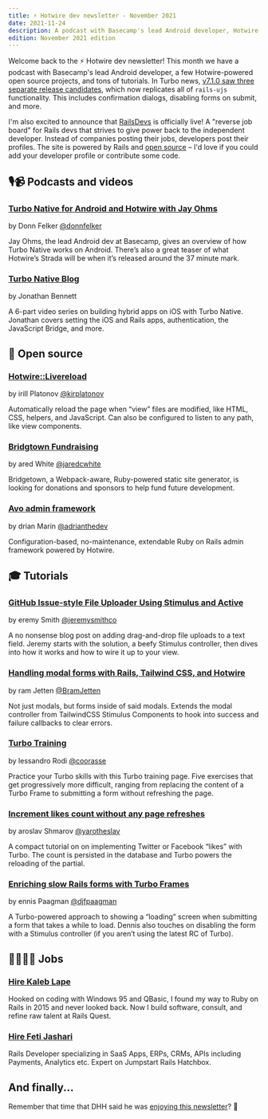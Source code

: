 ```yaml
---
title: ⚡️ Hotwire dev newsletter - November 2021
date: 2021-11-24
description: A podcast with Basecamp's lead Android developer, Hotwire-powered open source projects, and tutorials on modal forms, "like" counts, slow forms, and more.
edition: November 2021 edition
---
```


Welcome back to the ⚡️ Hotwire dev newsletter! This month we have a podcast with Basecamp's lead Android developer, a few Hotwire-powered open source projects, and tons of tutorials. In Turbo news, [v7.1.0 saw three separate release candidates](https://github.com/hotwired/turbo/releases/tag/v7.1.0-rc.1), which now replicates all of `rails-ujs` functionality. This includes confirmation dialogs, disabling forms on submit, and more.

I'm also excited to announce that [RailsDevs](https://railsdevs.com) is officially live! A "reverse job board" for Rails devs that strives to give power back to the independent developer. Instead of companies posting their jobs, developers post their profiles. The site is powered by Rails and [open source](https://github.com/joemasilotti/railsdevs.com/) – I'd love if you could add your developer profile or contribute some code.

## 🎙📹 Podcasts and videos

### [Turbo Native for Android and Hotwire with Jay Ohms](https://fragmentedpodcast.com/episodes/220/)

by Donn Felker [@donnfelker](https://twitter.com/donnfelker)

Jay Ohms, the lead Android dev at Basecamp, gives an overview of how Turbo Native works on Android. There’s also a great teaser of what Hotwire’s Strada will be when it’s released around the 37 minute mark.

### [Turbo Native Blog](https://youtube.com/playlist?list=PLA_JgdjJGBdX_J8mGTaTz9G65-rDs52a2)

by Jonathan Bennett

A 6-part video series on building hybrid apps on iOS with Turbo Native. Jonathan covers setting the iOS and Rails apps, authentication, the JavaScript Bridge, and more.

## 🐙 Open source

### [Hotwire::Livereload](https://github.com/kirillplatonov/hotwire-livereload)

by irill Platonov [@kirplatonov](https://twitter.com/kirplatonov)

Automatically reload the page when “view” files are modified, like HTML, CSS, helpers, and JavaScript. Can also be configured to listen to any path, like view components.

### [Bridgtown Fundraising](https://fundraising.bridgetownrb.com/)

by ared White [@jaredcwhite](https://twitter.com/jaredcwhite)

Bridgetown, a Webpack-aware, Ruby-powered static site generator, is looking for donations and sponsors to help fund future development.

### [Avo admin framework](https://avohq.io/)

by drian Marin [@adrianthedev](https://twitter.com/adrianthedev)

Configuration-based, no-maintenance, extendable Ruby on Rails admin framework powered by Hotwire.

## 🎓 Tutorials

### [GitHub Issue-style File Uploader Using Stimulus and Active](https://hybrd.co/posts/github-issue-style-file-uploader-using-stimulus-and-active-storage)

by eremy Smith [@jeremysmithco](https://twitter.com/jeremysmithco)

A no nonsense blog post on adding drag-and-drop file uploads to a text field. Jeremy starts with the solution, a beefy Stimulus controller, then dives into how it works and how to wire it up to your view.

### [Handling modal forms with Rails, Tailwind CSS, and Hotwire](https://bramjetten.dev/articles/search-modal-with-hotwire-part-1)

by ram Jetten [@BramJetten](https://twitter.com/BramJetten)

Not just modals, but forms inside of said modals. Extends the modal controller from TailwindCSS Stimulus Components to hook into success and failure callbacks to clear errors.

### [Turbo Training](https://turbo-showcase.herokuapp.com/training)

by lessandro Rodi [@coorasse](https://twitter.com/coorasse)

Practice your Turbo skills with this Turbo training page. Five exercises that get progressively more difficult, ranging from replacing the content of a Turbo Frame to submitting a form without refreshing the page.

### [Increment likes count without any page refreshes](https://blog.corsego.com/hotwire-turbo-button-to-like-record)

by aroslav Shmarov [@yarotheslav](https://twitter.com/yarotheslav)

A compact tutorial on on implementing Twitter or Facebook “likes” with Turbo. The count is persisted in the database and Turbo powers the reloading of the partial.

### [Enriching slow Rails forms with Turbo Frames](https://paagman.dev/enriching-slow-rails-forms-with-turbo-frames/)

by ennis Paagman [@djfpaagman](https://twitter.com/djfpaagman)

A Turbo-powered approach to showing a “loading” screen when submitting a form that takes a while to load. Dennis also touches on disabling the form with a Stimulus controller (if you aren’t using the latest RC of Turbo).

## 👩‍💻👨‍💻 Jobs

### [Hire Kaleb Lape](mailto:kaleb@rails.quest)

Hooked on coding with Windows 95 and QBasic, I found my way to Ruby on Rails in 2015 and never looked back. Now I build software, consult, and refine raw talent at Rails Quest.

### [Hire Feti Jashari](mailto:fetijashari@gmail.com)

Rails Developer specializing in SaaS Apps, ERPs, CRMs, APIs including Payments, Analytics etc. Expert on Jumpstart Rails Hatchbox.

## And finally...

Remember that time that DHH said he was [enjoying this newsletter](https://twitter.com/dhh/status/1453759777163694090?s=20)? 🤯

